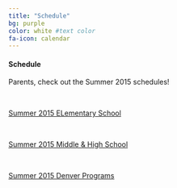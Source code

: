 ```yaml
---
title: "Schedule"
bg: purple 
color: white #text color
fa-icon: calendar
---
```


#### Schedule
Parents, check out the Summer 2015 schedules!

&nbsp;


[Summer 2015 ELementary School](http://sciencediscovery.colorado.edu/wp-content/uploads/2013/05/ES_PDF_2_27-Sheet1.pdf)

&nbsp;

[Summer 2015 Middle & High School](http://sciencediscovery.colorado.edu/wp-content/uploads/2013/05/MiddleSchoolPDF2_27fin-Sheet1.pdf)

&nbsp;

[Summer 2015 Denver Programs](http://sciencediscovery.colorado.edu/wp-content/uploads/2013/05/WebsiteSchedule_2015_Denver-Sheet1.pdf)
